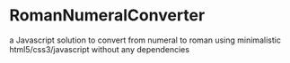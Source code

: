 # RomanNumeralConverter
a Javascript solution to convert from numeral to roman using minimalistic html5/css3/javascript without any dependencies
